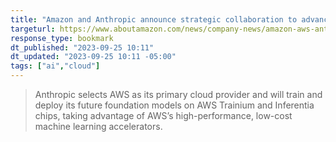 ```yaml
---
title: "Amazon and Anthropic announce strategic collaboration to advance generative AI "
targeturl: https://www.aboutamazon.com/news/company-news/amazon-aws-anthropic-ai
response_type: bookmark
dt_published: "2023-09-25 10:11"
dt_updated: "2023-09-25 10:11 -05:00"
tags: ["ai","cloud"]
---
```


> Anthropic selects AWS as its primary cloud provider and will train and deploy its future foundation models on AWS Trainium and Inferentia chips, taking advantage of AWS’s high-performance, low-cost machine learning accelerators.
